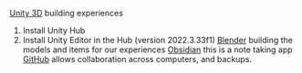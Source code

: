 [Unity 3D](https://learn.unity.com/tutorial/install-the-unity-hub-and-editor#) building experiences
1. Install Unity Hub
2. Install Unity Editor in the Hub (version 2022.3.33f1)
[Blender](https://www.blender.org/download/) building the models and items for our experiences
[Obsidian](https://obsidian.md/download) this is a note taking app
[GitHub](https://desktop.github.com/) allows collaboration across computers, and backups.

